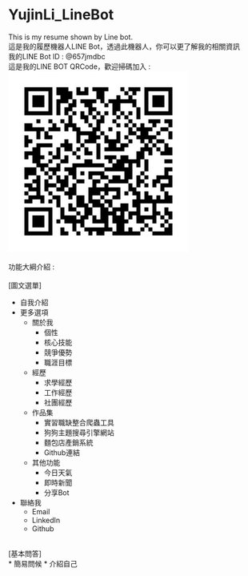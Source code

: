 # YujinLi_LineBot
This is my resume shown by Line bot.<br />
這是我的履歷機器人LINE Bot，透過此機器人，你可以更了解我的相關資訊<br />
我的LINE Bot ID : @657jmdbc<br />
這是我的LINE BOT QRCode，歡迎掃碼加入 :<br />
![Alt text](https://raw.githubusercontent.com/nicolela5693/YujinLi_LineBot/master/LINEBOT_QRCode.png "LINE BOT QRCode")<br />
<br />
功能大綱介紹 : <br />
<br />
[圖文選單]<br />
* 自我介紹
* 更多選項
  * 關於我
    * 個性
    * 核心技能
    * 競爭優勢
    * 職涯目標
  * 經歷
    * 求學經歷
    * 工作經歷
    * 社團經歷
  * 作品集
    * 實習職缺整合爬蟲工具
    * 狗狗主題搜尋引擎網站
    * 麵包店產銷系統
    * Github連結
  * 其他功能
    * 今日天氣
    * 即時新聞
    * 分享Bot
* 聯絡我
  * Email
  * LinkedIn
  * Github
<br />
[基本問答]<br />
* 簡易問候
* 介紹自己

